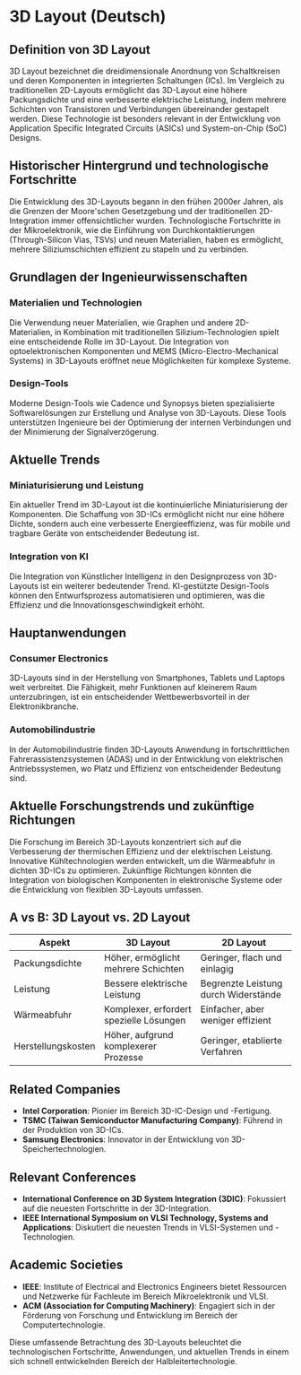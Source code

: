 # 3D Layout (Deutsch)

## Definition von 3D Layout

3D Layout bezeichnet die dreidimensionale Anordnung von Schaltkreisen und deren Komponenten in integrierten Schaltungen (ICs). Im Vergleich zu traditionellen 2D-Layouts ermöglicht das 3D-Layout eine höhere Packungsdichte und eine verbesserte elektrische Leistung, indem mehrere Schichten von Transistoren und Verbindungen übereinander gestapelt werden. Diese Technologie ist besonders relevant in der Entwicklung von Application Specific Integrated Circuits (ASICs) und System-on-Chip (SoC) Designs.

## Historischer Hintergrund und technologische Fortschritte

Die Entwicklung des 3D-Layouts begann in den frühen 2000er Jahren, als die Grenzen der Moore'schen Gesetzgebung und der traditionellen 2D-Integration immer offensichtlicher wurden. Technologische Fortschritte in der Mikroelektronik, wie die Einführung von Durchkontaktierungen (Through-Silicon Vias, TSVs) und neuen Materialien, haben es ermöglicht, mehrere Siliziumschichten effizient zu stapeln und zu verbinden.

## Grundlagen der Ingenieurwissenschaften

### Materialien und Technologien

Die Verwendung neuer Materialien, wie Graphen und andere 2D-Materialien, in Kombination mit traditionellen Silizium-Technologien spielt eine entscheidende Rolle im 3D-Layout. Die Integration von optoelektronischen Komponenten und MEMS (Micro-Electro-Mechanical Systems) in 3D-Layouts eröffnet neue Möglichkeiten für komplexe Systeme.

### Design-Tools

Moderne Design-Tools wie Cadence und Synopsys bieten spezialisierte Softwarelösungen zur Erstellung und Analyse von 3D-Layouts. Diese Tools unterstützen Ingenieure bei der Optimierung der internen Verbindungen und der Minimierung der Signalverzögerung.

## Aktuelle Trends

### Miniaturisierung und Leistung

Ein aktueller Trend im 3D-Layout ist die kontinuierliche Miniaturisierung der Komponenten. Die Schaffung von 3D-ICs ermöglicht nicht nur eine höhere Dichte, sondern auch eine verbesserte Energieeffizienz, was für mobile und tragbare Geräte von entscheidender Bedeutung ist.

### Integration von KI

Die Integration von Künstlicher Intelligenz in den Designprozess von 3D-Layouts ist ein weiterer bedeutender Trend. KI-gestützte Design-Tools können den Entwurfsprozess automatisieren und optimieren, was die Effizienz und die Innovationsgeschwindigkeit erhöht.

## Hauptanwendungen

### Consumer Electronics

3D-Layouts sind in der Herstellung von Smartphones, Tablets und Laptops weit verbreitet. Die Fähigkeit, mehr Funktionen auf kleinerem Raum unterzubringen, ist ein entscheidender Wettbewerbsvorteil in der Elektronikbranche.

### Automobilindustrie

In der Automobilindustrie finden 3D-Layouts Anwendung in fortschrittlichen Fahrerassistenzsystemen (ADAS) und in der Entwicklung von elektrischen Antriebssystemen, wo Platz und Effizienz von entscheidender Bedeutung sind.

## Aktuelle Forschungstrends und zukünftige Richtungen

Die Forschung im Bereich 3D-Layouts konzentriert sich auf die Verbesserung der thermischen Effizienz und der elektrischen Leistung. Innovative Kühltechnologien werden entwickelt, um die Wärmeabfuhr in dichten 3D-ICs zu optimieren. Zukünftige Richtungen könnten die Integration von biologischen Komponenten in elektronische Systeme oder die Entwicklung von flexiblen 3D-Layouts umfassen.

## A vs B: 3D Layout vs. 2D Layout

| Aspekt               | 3D Layout                               | 2D Layout                              |
|----------------------|-----------------------------------------|----------------------------------------|
| Packungsdichte       | Höher, ermöglicht mehrere Schichten     | Geringer, flach und einlagig          |
| Leistung             | Bessere elektrische Leistung            | Begrenzte Leistung durch Widerstände   |
| Wärmeabfuhr          | Komplexer, erfordert spezielle Lösungen | Einfacher, aber weniger effizient      |
| Herstellungskosten    | Höher, aufgrund komplexerer Prozesse    | Geringer, etablierte Verfahren         |

## Related Companies

- **Intel Corporation**: Pionier im Bereich 3D-IC-Design und -Fertigung.
- **TSMC (Taiwan Semiconductor Manufacturing Company)**: Führend in der Produktion von 3D-ICs.
- **Samsung Electronics**: Innovator in der Entwicklung von 3D-Speichertechnologien.

## Relevant Conferences

- **International Conference on 3D System Integration (3DIC)**: Fokussiert auf die neuesten Fortschritte in der 3D-Integration.
- **IEEE International Symposium on VLSI Technology, Systems and Applications**: Diskutiert die neuesten Trends in VLSI-Systemen und -Technologien.

## Academic Societies

- **IEEE**: Institute of Electrical and Electronics Engineers bietet Ressourcen und Netzwerke für Fachleute im Bereich Mikroelektronik und VLSI.
- **ACM (Association for Computing Machinery)**: Engagiert sich in der Förderung von Forschung und Entwicklung im Bereich der Computertechnologie. 

Diese umfassende Betrachtung des 3D-Layouts beleuchtet die technologischen Fortschritte, Anwendungen, und aktuellen Trends in einem sich schnell entwickelnden Bereich der Halbleitertechnologie.